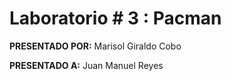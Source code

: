 # Laboratorio # 3 : Pacman
**PRESENTADO POR:** Marisol Giraldo Cobo

**PRESENTADO A:** Juan Manuel Reyes
